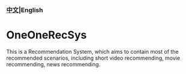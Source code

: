 ### [中文](README.md)|English
# OneOneRecSys
This is a Recommendation System, which aims to contain most of the recommended scenarios, including short video recommending, movie recommending, news recommending.
